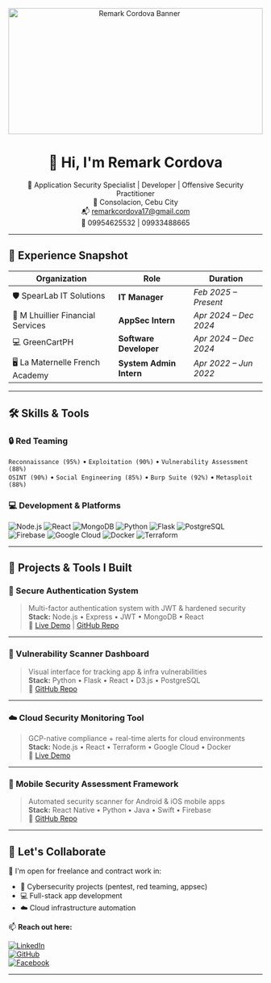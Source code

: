 <!-- BANNER -->
<p align="center">
 <img src="https://raw.githubusercontent.com/markybit/markybit/main/assets/banner.png" alt="Remark Cordova Banner" width="100%" height="250">
</p>

<h1 align="center">👋 Hi, I'm Remark Cordova</h1>

<p align="center">
  💼 Application Security Specialist | Developer | Offensive Security Practitioner <br/>
  📍 Consolacion, Cebu City <br/>
  📬 <a href="mailto:remarkcordova17@gmail.com">remarkcordova17@gmail.com</a> <br/>
  📱 09954625532 | 09933488665 <br/>
</p>

---

## 💼 Experience Snapshot

| Organization | Role | Duration |
|-------------|------|----------|
| 🛡️ SpearLab IT Solutions | **IT Manager** | _Feb 2025 – Present_ |
| 🔐 M Lhuillier Financial Services | **AppSec Intern** | _Apr 2024 – Dec 2024_ |
| 💻 GreenCartPH | **Software Developer** | _Apr 2024 – Dec 2024_ |
| 🖥️ La Maternelle French Academy | **System Admin Intern** | _Apr 2022 – Jun 2022_ |

---

## 🛠️ Skills & Tools

### 🔒 Red Teaming
`Reconnaissance (95%)` • `Exploitation (90%)` • `Vulnerability Assessment (88%)`  
`OSINT (90%)` • `Social Engineering (85%)` • `Burp Suite (92%)` • `Metasploit (88%)`

### 💻 Development & Platforms

![Node.js](https://img.shields.io/badge/Node.js-339933?style=flat-square&logo=nodedotjs&logoColor=white)
![React](https://img.shields.io/badge/React-20232A?style=flat-square&logo=react&logoColor=61DAFB)
![MongoDB](https://img.shields.io/badge/MongoDB-4DB33D?style=flat-square&logo=mongodb&logoColor=white)
![Python](https://img.shields.io/badge/Python-3776AB?style=flat-square&logo=python&logoColor=white)
![Flask](https://img.shields.io/badge/Flask-000000?style=flat-square&logo=flask)
![PostgreSQL](https://img.shields.io/badge/PostgreSQL-4169E1?style=flat-square&logo=postgresql&logoColor=white)
![Firebase](https://img.shields.io/badge/Firebase-FFCA28?style=flat-square&logo=firebase&logoColor=black)
![Google Cloud](https://img.shields.io/badge/Google%20Cloud-4285F4?style=flat-square&logo=google-cloud&logoColor=white)
![Docker](https://img.shields.io/badge/Docker-2496ED?style=flat-square&logo=docker&logoColor=white)
![Terraform](https://img.shields.io/badge/Terraform-7B42BC?style=flat-square&logo=terraform&logoColor=white)

---

## 🚀 Projects & Tools I Built

### 🔐 Secure Authentication System  
> Multi-factor authentication system with JWT & hardened security  
**Stack:** Node.js • Express • JWT • MongoDB • React  
🔗 [Live Demo](#) | [GitHub Repo](#)

---

### 🧪 Vulnerability Scanner Dashboard  
> Visual interface for tracking app & infra vulnerabilities  
**Stack:** Python • Flask • React • D3.js • PostgreSQL  
🔗 [GitHub Repo](#)

---

### ☁️ Cloud Security Monitoring Tool  
> GCP-native compliance + real-time alerts for cloud environments  
**Stack:** Node.js • React • Terraform • Google Cloud • Docker  
🔗 [Live Demo](#)

---

### 📱 Mobile Security Assessment Framework  
> Automated security scanner for Android & iOS mobile apps  
**Stack:** React Native • Python • Java • Swift • Firebase  
🔗 [GitHub Repo](#)

---

## 🤝 Let's Collaborate

💬 I'm open for freelance and contract work in:
- 🔐 Cybersecurity projects (pentest, red teaming, appsec)
- 💻 Full-stack app development
- ☁️ Cloud infrastructure automation

📫 **Reach out here:**

[![LinkedIn](https://img.shields.io/badge/LinkedIn-0A66C2?style=flat&logo=linkedin&logoColor=white)](https://linkedin.com/in/yourprofile)  
[![GitHub](https://img.shields.io/badge/GitHub-181717?style=flat&logo=github&logoColor=white)](https://github.com/markybit)  
[![Facebook](https://img.shields.io/badge/Facebook-1877F2?style=flat&logo=facebook&logoColor=white)](https://facebook.com/yourprofile)

---
